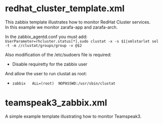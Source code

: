 redhat\_cluster\_template.xml
=====
This zabbix template illustrates how to monitor RedHat Cluster services.  
In this example we monitor zarafa-app and zarafa-arch.  

In the zabbix\_agentd.conf you must add:  
`UserParameter=rhcluster.status[*],sudo clustat -x -s $1|xmlstarlet sel -t -m //clustat/groups/group -v @$2`

Also modification of the /etc/sudoers file is required:  
- Disable requiretty for the zabbix user  

And allow the user to run clustat as root:  
- `zabbix   ALL=(root)  NOPASSWD:/usr/sbin/clustat`


teamspeak3\_zabbix.xml
=====
A simple example template illustrating how to monitor Teamspeak3.
